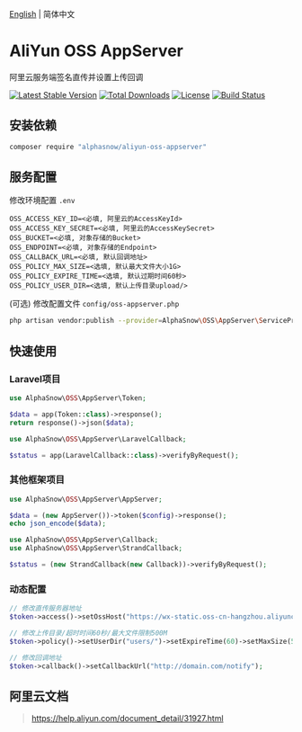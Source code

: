 [English](README.md) | 简体中文  

# AliYun OSS AppServer
阿里云服务端签名直传并设置上传回调

[![Latest Stable Version](https://poser.pugx.org/alphasnow/aliyun-oss-appserver/v/stable)](https://packagist.org/packages/alphasnow/aliyun-oss-appserver)
[![Total Downloads](https://poser.pugx.org/alphasnow/aliyun-oss-appserver/downloads)](https://packagist.org/packages/alphasnow/aliyun-oss-appserver)
[![License](https://poser.pugx.org/alphasnow/aliyun-oss-appserver/license)](https://packagist.org/packages/alphasnow/aliyun-oss-appserver)
[![Build Status](https://github.com/alphasnow/aliyun-oss-appserver/workflows/CI/badge.svg)](https://github.com/alphasnow/aliyun-oss-appserver/actions)

## 安装依赖
```bash
composer require "alphasnow/aliyun-oss-appserver"
```

## 服务配置
修改环境配置 `.env`
```
OSS_ACCESS_KEY_ID=<必填, 阿里云的AccessKeyId>
OSS_ACCESS_KEY_SECRET=<必填, 阿里云的AccessKeySecret>
OSS_BUCKET=<必填, 对象存储的Bucket>
OSS_ENDPOINT=<必填, 对象存储的Endpoint>
OSS_CALLBACK_URL=<必填, 默认回调地址>
OSS_POLICY_MAX_SIZE=<选填, 默认最大文件大小1G>
OSS_POLICY_EXPIRE_TIME=<选填, 默认过期时间60秒>
OSS_POLICY_USER_DIR=<选填, 默认上传目录upload/>
```

(可选) 修改配置文件 `config/oss-appserver.php`
```bash
php artisan vendor:publish --provider=AlphaSnow\OSS\AppServer\ServiceProvider
```

## 快速使用
### Laravel项目
```php
use AlphaSnow\OSS\AppServer\Token;

$data = app(Token::class)->response();
return response()->json($data);
```
```php
use AlphaSnow\OSS\AppServer\LaravelCallback;

$status = app(LaravelCallback::class)->verifyByRequest();
```

### 其他框架项目
```php
use AlphaSnow\OSS\AppServer\AppServer;

$data = (new AppServer())->token($config)->response();
echo json_encode($data);
```
```php
use AlphaSnow\OSS\AppServer\Callback;
use AlphaSnow\OSS\AppServer\StrandCallback;

$status = (new StrandCallback(new Callback))->verifyByRequest();
```

### 动态配置
```php
// 修改直传服务器地址
$token->access()->setOssHost("https://wx-static.oss-cn-hangzhou.aliyuncs.com");

// 修改上传目录/超时时间60秒/最大文件限制500M
$token->policy()->setUserDir("users/")->setExpireTime(60)->setMaxSize(500*1024*1024);

// 修改回调地址
$token->callback()->setCallbackUrl("http://domain.com/notify");
```

## 阿里云文档
> https://help.aliyun.com/document_detail/31927.html